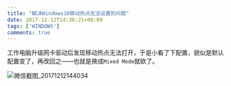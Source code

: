 ```yaml
---
title: "解决Windows10移动热点无法设置的问题"
date: 2017-12-12T14:36:21+08:00
tags: ['WINDOWS']
comments: true
---
```


工作电脑升级网卡驱动后发现移动热点无法打开，于是小看了下配置，貌似是默认配置变了，再改回之——也就是换成`Mixed Mode`就欧了。

![微信截图_20171212144034](https://blog-1253877569.cos.ap-chengdu.myqcloud.com/ext/png/2017/12/9f9cd359b7c75953fc06daa7a06587a8.png)
